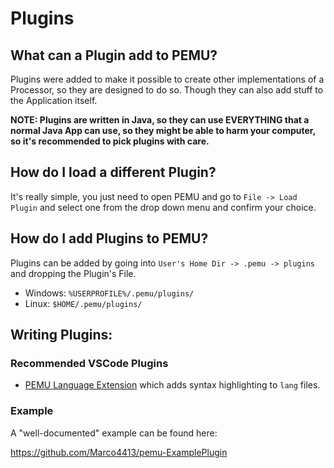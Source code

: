 # Plugins

## What can a Plugin add to PEMU?

Plugins were added to make it possible to create other implementations of a Processor, so they are designed to do so.
Though they can also add stuff to the Application itself.

**NOTE: Plugins are written in Java, so they can use EVERYTHING that a normal Java App can use, so they might be able
to harm your computer, so it's recommended to pick plugins with care.**

## How do I load a different Plugin?

It's really simple, you just need to open PEMU and go to `File -> Load Plugin` and select one from the drop down menu
and confirm your choice.

## How do I add Plugins to PEMU?

Plugins can be added by going into `User's Home Dir -> .pemu -> plugins` and dropping the Plugin's File.

 - Windows: `%USERPROFILE%/.pemu/plugins/`
 - Linux: `$HOME/.pemu/plugins/`

## Writing Plugins:

### Recommended VSCode Plugins

 - [PEMU Language Extension](https://marketplace.visualstudio.com/items?itemName=hds.pemu-language-extension)
   which adds syntax highlighting to `lang` files.

### Example

A "well-documented" example can be found here:

https://github.com/Marco4413/pemu-ExamplePlugin
